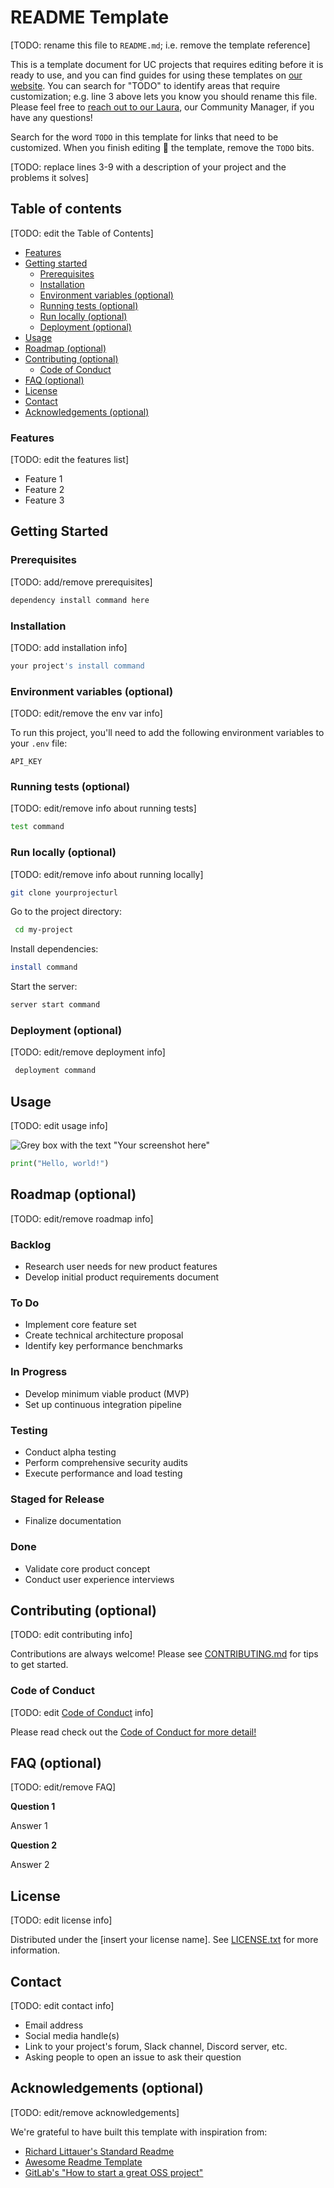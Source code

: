 # README Template

[TODO: rename this file to `README.md`; i.e. remove the template reference]

This is a template document for UC projects that requires editing before it is ready to use, and you can find guides for using these templates on [our website](https://ucospo.net/oss-resources/#template-guides). You can search for "TODO" to identify areas that require customization; e.g. line 3 above lets you know you should rename this file. Please feel free to [reach out to our Laura](mailto:lalangdon@ucdavis.edu), our Community Manager, if you have any questions!

Search for the word `TODO` in this template for links that need to be customized. When you finish editing 🚧 the template, remove the `TODO` bits.

[TODO: replace lines 3-9 with a description of your project and the problems it solves]

## Table of contents

[TODO: edit the Table of Contents]

- [Features](#features)
- [Getting started](#getting-started)
  - [Prerequisites](#prerequisites)
  - [Installation](#installation)
  - [Environment variables (optional)](#environment-variables-optional)
  - [Running tests (optional)](#running-tests-optional)
  - [Run locally (optional)](#run-locally-optional)
  - [Deployment (optional)](#deployment-optional)
- [Usage](#usage)
- [Roadmap (optional)](#roadmap-optional)
- [Contributing (optional)](#contributing-optional)
  - [Code of Conduct](#code-of-conduct)
- [FAQ (optional)](#faq-optional)
- [License](#license)
- [Contact](#contact)
- [Acknowledgements (optional)](#acknowledgements-optional)

### Features

[TODO: edit the features list]

- Feature 1
- Feature 2
- Feature 3

## Getting Started

### Prerequisites

[TODO: add/remove prerequisites]

```bash
dependency install command here
```

### Installation

[TODO: add installation info]

```bash
your project's install command
```

### Environment variables (optional)

[TODO: edit/remove the env var info]

To run this project, you'll need to add the following environment variables to your `.env` file:

`API_KEY`

### Running tests (optional)

[TODO: edit/remove info about running tests]

```bash
test command
```

### Run locally (optional)

[TODO: edit/remove info about running locally]

```bash
git clone yourprojecturl
```

Go to the project directory:

```bash
 cd my-project
```

Install dependencies:

```bash
install command
```

Start the server:

```bash
server start command
```

### Deployment (optional)

[TODO: edit/remove deployment info]

```bash
 deployment command
```

## Usage

[TODO: edit usage info]

![Grey box with the text "Your screenshot here"](screenshot.svg)

```python
print("Hello, world!")
```

## Roadmap (optional)

[TODO: edit/remove roadmap info]

### Backlog

- Research user needs for new product features
- Develop initial product requirements document

### To Do

- Implement core feature set
- Create technical architecture proposal
- Identify key performance benchmarks

### In Progress

- Develop minimum viable product (MVP)
- Set up continuous integration pipeline

### Testing

- Conduct alpha testing
- Perform comprehensive security audits
- Execute performance and load testing

### Staged for Release

- Finalize documentation

### Done

- Validate core product concept
- Conduct user experience interviews

## Contributing (optional)

[TODO: edit contributing info]

Contributions are always welcome! Please see [CONTRIBUTING.md](/CONTRIBUTING-template.md) for tips to get started.

### Code of Conduct

[TODO: edit [Code of Conduct](🚧) info]

Please read check out the [Code of Conduct for more detail!](/CODE_OF_CONDUCT-template.md)

## FAQ (optional)

[TODO: edit/remove FAQ]

**Question 1**

Answer 1

**Question 2**

Answer 2

## License

[TODO: edit license info]

Distributed under the [insert your license name]. See [LICENSE.txt](/LICENSE) for more information.

## Contact

[TODO: edit contact info]

- Email address
- Social media handle(s)
- Link to your project's forum, Slack channel, Discord server, etc.
- Asking people to open an issue to ask their question

## Acknowledgements (optional)

[TODO: edit/remove acknowledgements]

We're grateful to have built this template with inspiration from:

- [Richard Littauer's Standard Readme](https://github.com/RichardLitt/standard-readme/?tab=readme-ov-file#usage)
- [Awesome Readme Template](https://github.com/Louis3797/awesome-readme-template)
- [GitLab's "How to start a great OSS project"](https://about.gitlab.com/blog/2022/10/18/how-to-start-a-great-oss-project/)
